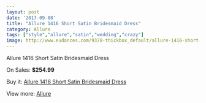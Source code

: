 ```yaml
---
layout: post
date: '2017-09-08'
title: "Allure 1416 Short Satin Bridesmaid Dress"
category: Allure 
tags: ["style","allure","satin","wedding","crazy"]
image: http://www.eudances.com/9378-thickbox_default/allure-1416-short-satin-bridesmaid-dress.jpg
---
```

Allure 1416 Short Satin Bridesmaid Dress

On Sales: **$254.99**
<a href="https://www.eudances.com/en/allure/3128-allure-1416-short-satin-bridesmaid-dress.html"><amp-img layout="responsive" width="600" height="600" src="//www.eudances.com/9378-thickbox_default/allure-1416-short-satin-bridesmaid-dress.jpg" alt="Allure 1416 Short Satin Bridesmaid Dress 0" /></a>
<a href="https://www.eudances.com/en/allure/3128-allure-1416-short-satin-bridesmaid-dress.html"><amp-img layout="responsive" width="600" height="600" src="//www.eudances.com/9382-thickbox_default/allure-1416-short-satin-bridesmaid-dress.jpg" alt="Allure 1416 Short Satin Bridesmaid Dress 1" /></a>
<a href="https://www.eudances.com/en/allure/3128-allure-1416-short-satin-bridesmaid-dress.html"><amp-img layout="responsive" width="600" height="600" src="//www.eudances.com/9381-thickbox_default/allure-1416-short-satin-bridesmaid-dress.jpg" alt="Allure 1416 Short Satin Bridesmaid Dress 2" /></a>
<a href="https://www.eudances.com/en/allure/3128-allure-1416-short-satin-bridesmaid-dress.html"><amp-img layout="responsive" width="600" height="600" src="//www.eudances.com/9380-thickbox_default/allure-1416-short-satin-bridesmaid-dress.jpg" alt="Allure 1416 Short Satin Bridesmaid Dress 3" /></a>
<a href="https://www.eudances.com/en/allure/3128-allure-1416-short-satin-bridesmaid-dress.html"><amp-img layout="responsive" width="600" height="600" src="//www.eudances.com/9379-thickbox_default/allure-1416-short-satin-bridesmaid-dress.jpg" alt="Allure 1416 Short Satin Bridesmaid Dress 4" /></a>

Buy it: [Allure 1416 Short Satin Bridesmaid Dress](https://www.eudances.com/en/allure/3128-allure-1416-short-satin-bridesmaid-dress.html "Allure 1416 Short Satin Bridesmaid Dress")

View more: [Allure ](https://www.eudances.com/en/53-allure "Allure ")